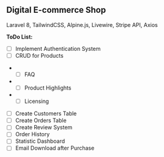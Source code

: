 ## Digital E-commerce Shop
Laravel 8, TailwindCSS, Alpine.js, Livewire, Stripe API, Axios


 **ToDo List:**
- [ ] Implement Authentication System
- [ ] CRUD for Products
- - [ ] FAQ 
- - [ ] Product Highlights
- - [ ] Licensing
- [ ] Create Customers Table
- [ ] Create Orders Table
- [ ] Create Review System
- [ ] Order History
- [ ] Statistic Dashboard
- [ ] Email Download after Purchase
